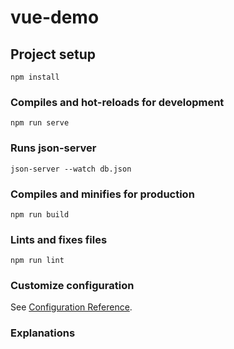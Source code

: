 # vue-demo

## Project setup
```
npm install
```

### Compiles and hot-reloads for development
```
npm run serve
```

### Runs json-server

```
json-server --watch db.json
```

### Compiles and minifies for production
```
npm run build
```

### Lints and fixes files
```
npm run lint
```

### Customize configuration
See [Configuration Reference](https://cli.vuejs.org/config/).

### Explanations
